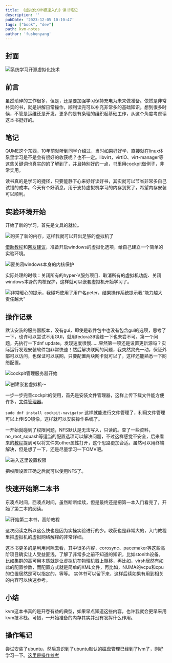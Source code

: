 ```yaml
---
title: 《虚拟化KVM极速入门》读书笔记
description: ''
pubDate: '2023-12-05 10:10:47'
tags: ["book", "dev"]
path: kvm-notes
author: 'fushenyang'
---
```


## 封面

![系统学习开源虚拟化技术](book-4-KVM-start/KVM-start-frontpage.jpg)

## 前言

虽然琐碎的工作很多，但是，还是要加强学习保持充电为未来做准备。依然是非常朴实的书，就是讲解日常操作，顺利读完可以补充非常多的基础知识。想到很多时候，不管是运维还是开发，更多的是有条理的组织起基础工作，从这个角度考虑读这本书挺好的。

## 笔记

QUME这个东西，10年前就听到同学介绍过，当时如果好好学，直接就在linux体系里学习是不是会有很好的收获呢？也不一定。libvirt，virtIO、virt-manager等这些关键词也真实的的了解到了，并且特别好的一点，书里用cockpit做例子，非常实用。

读书真的是学习的捷径，只要能静下心来好好读好书，其实就可以节省非常多自己试错的成本。今天有个好消息，用于支持虚拟机学习的内存到货了，希望内存安装可以顺利。

## 实验环境开始

开始了新的学习，首先是文具的就位。

![购买了新的内存，这样我就可以开出足够的虚拟机了](book-4-KVM-start/new-ram.png)

[借助教程](https://blog.csdn.net/qq_46499134/article/details/124231658)和[网友建议](https://blog.csdn.net/CNjcdyl/article/details/124802614)，准备开启windows的虚拟化选项，给自己建立一个简单的实验环境。

![要关闭windows本身的内核保护](book-4-KVM-start/set-up-windows.png)

实际处理的时候：关闭所有的hyper-V服务项目、取消所有的虚拟机功能、关闭windows本身的内核保护，这样就可以嵌套虚拟机开始学习了。

![非常暖心的提示，我碰巧使用了用户名peter，结果操作系统提示我“能力越大责任越大”](book-4-KVM-start/peter-with-great-power.jpg)

## 操作记录

默认安装的服务器版本，没有gui，即使是软件包中也没有包含gui的选项，思考了一下，也许可以尝试不用GUI，就用fedora39锻炼一下也未尝不可。第一个问题，先执行一下dnf update。发现速度很慢……果然第一项还是设置更新源吗？实际运行发现安装软件包非常快速！然后解决联网的问题，我突然灵光一动，保证外部可以访问，也保证可以联网，只要配置两块网卡就可以了，这样还能熟悉一下网络配置。

![cockpit管理服务器开始](book-4-KVM-start/cockpit-start.png)

![创建嵌套虚拟机～](book-4-KVM-start/create-vm.png)

一步一步完善cockpit的使用，首先是安装文件管理器，这样上传下载文件能方便许多，[文件管理器](https://github.com/45Drives/cockpit-navigator)。

```sudo dnf install cockpit-navigator```
这样就能进行文件管理了，利用文件管理可以上传ISO镜像，这样就可以安装操作系统了。

一开始就碰到了权限问题，NFS默认是无法写入，只读的。查了一些资料，no_root_squash等适当的配置选项可以解决问题，不过这样感觉不安全，后来看来的[教程](https://blog.csdn.net/iamwayne10/article/details/107509098)提到可以将文件夹other属性打开，这个思路更加合适。虽然可以用终端解决，但是想了一下，还是尽量学习一下OMV吧。

![进入这里设置权限](book-4-KVM-start/NFS-seting.png)

把权限设置正确之后就可以使用NFS了。

## 快速开始第二本书

东凑点时间，西凑点时间，虽然断断续续，但是最终还是把第一本入门看完了，开始了第二本的阅读。

![开始第二本书，高阶教程](book-4-KVM-start/kvm-advance.jpg)

这次阅读之所以这么快也是因为实操实验进行的少。收获也是非常大的，入门教程里把虚拟机的虚拟网络解释的非常详细。

这本书更多的是利用间隙去看，其中很多内容，corosync、pacemaker等这些高阶项目确实让人受益匪浅，了解了非常多之前不知道的知识，比如stonith设备。比如集群的高可用本质就是让虚拟机在物理机器上飘移，再比如，virsh居然有如此的配置参数，而配置方式就是简单的XML文件，再比如，NUMA的vcpu和cpu的位置居然是可以指定的，等等。
实体书可以留下来，这样后续如果有用到相关的内容可以快速参考。

## 小结

kvm这本书真的是开卷有益的典型，如果早点知道这些内容，也许我就会更早采用kvm技术栈。可惜，一开始准备的内存其实并没有发挥什么作用。

## 操作笔记

尝试安装了ubuntu，然后意识到了ubuntu默认的磁盘管理已经到了lvm了，刚好学习一下。[这里是操作参考](https://cloud.tencent.com/developer/article/1965711)
